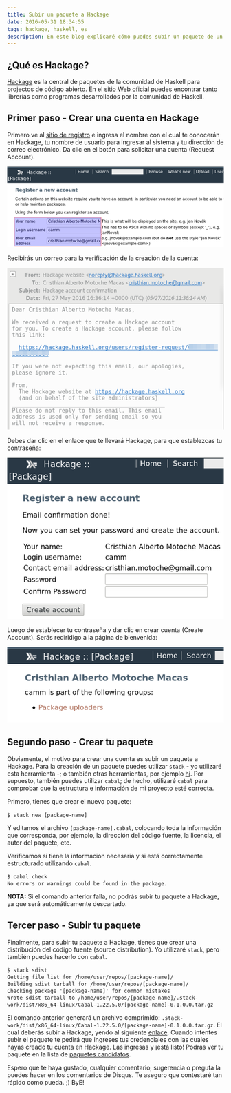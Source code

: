 ```yaml
---
title: Subir un paquete a Hackage
date: 2016-05-31 18:34:55
tags: hackage, haskell, es
description: En este blog explicaré cómo puedes subir un paquete de un proyecto de Haskell a Hackage.
---
```


## ¿Qué es Hackage?

[Hackage][hackage] es la central de paquetes de la comunidad
de Haskell para projectos de código abierto. En el [sitio Web oficial][hackage]
puedes encontrar tanto librerías como programas desarrollados por la comunidad de
Haskell.

## Primer paso - Crear una cuenta en Hackage
Primero ve al [sitio de registro][hackage-register]
e ingresa el nombre con el cual te conocerán en Hackage, tu nombre de usuario
para ingresar al sistema y tu dirección de correo electrónico. Da clic en el
botón para solicitar una cuenta (Request Account).

![**Imagen 1. Registro**][1]

Recibirás un correo para la verificación de la creación de la cuenta:

![**Imagen 2. Verificación de correo**][2]

Debes dar clic en el enlace que te llevará Hackage, para que establezcas tu
contraseña:

![**Imagen 3. Establecer contraseña**][3]

Luego de establecer tu contraseña y dar clic en crear cuenta (Create Account). Serás
rediridigo a la página de bienvenida:

![**Imagen 4. Establecer contraseña**][4]

## Segundo paso - Crear tu paquete

Obviamente, el motivo para crear una cuenta es subir un paquete a Hackage.
Para la creación de un paquete puedes utilizar `stack` - yo utilizaré esta herramienta -;
o también otras herramientas, por ejemplo [hi](https://github.com/fujimura/hi).
Por supuesto, también puedes utilizar `cabal`;
de hecho, utilizaré `cabal` para comprobar que la estructura e información de mi
proyecto esté correcta.

Primero, tienes que crear el nuevo paquete:

```shell
$ stack new [package-name]
```

Y editamos el archivo `[package-name].cabal`, colocando toda la información que
corresponda, por ejemplo, la dirección del código fuente, la licencia, el autor
del paquete, etc.

Verificamos si tiene la información necesaria y si está correctamente
estructurado utilizando `cabal`.

```shell
$ cabal check
No errors or warnings could be found in the package.
```
**NOTA:** Si el comando anterior falla, no podrás subir tu paquete a Hackage,
ya que será automáticamente descartado.

## Tercer paso - Subir tu paquete

Finalmente, para subir tu paquete a Hackage, tienes que crear una distribución del
código fuente (source distribution). Yo utilizaré `stack`, pero también puedes hacerlo
con `cabal`.

```shell
$ stack sdist
Getting file list for /home/user/repos/[package-name]/
Building sdist tarball for /home/user/repos/[package-name]/
Checking package '[package-name]' for common mistakes
Wrote sdist tarball to /home/user/repos/[package-name]/.stack-work/dist/x86_64-linux/Cabal-1.22.5.0/[package-name]-0.1.0.0.tar.gz
```

El comando anterior generará un archivo comprimido:
`.stack-work/dist/x86_64-linux/Cabal-1.22.5.0/[package-name]-0.1.0.0.tar.gz`.
El cual deberás subir a Hackage, yendo al siguiente [enlace][hackage-upload].
Cuando intentes subir el paquete te pedirá que ingreses tus credenciales con las
cuales hayas creado tu cuenta en Hackage. Las ingresas y ¡está listo! Podras ver
tu paquete en la lista de [paquetes candidatos][hackage-candidate-packages].

Espero que te haya gustado, cualquier comentario, sugerencia o preguta la puedes
hacer en los comentarios de Disqus. Te aseguro que contestaré tan rápido como pueda. ;)
ByE!

[hackage]: http://hackage.haskell.org/
[hackage-register]: http://hackage.haskell.org/users/register-request
[hackage-upload]: https://hackage.haskell.org/packages/candidates/upload
[hackage-candidate-packages]: https://hackage.haskell.org/packages/candidates/

[1]: /images/hackage-intro-img-register_640x480_resized.png
[2]: /images/hackage-intro-email-verificacion.png
[3]: /images/hackage-intro-password_640x480_resized.png
[4]: /images/hackage-intro-welcome-message_640x480_resized.png
